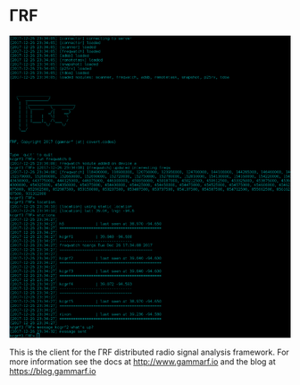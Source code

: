 ΓRF
===

![GRF](grf.png)

This is the client for the ΓRF distributed radio signal analysis framework.
For more information see the docs at http://www.gammarf.io and the blog at
https://blog.gammarf.io
